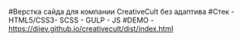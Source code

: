 #Верстка сайда для компании CreativeCult без адаптива
#Стек - HTML5/CSS3- SCSS - GULP - JS
#DEMO - https://diiev.github.io/creativecult/dist/index.html
